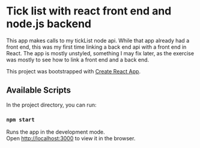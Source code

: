 <h1>Tick list with react front end and node.js backend</h1>
<p>This app makes calls to my tickList node api. While that app already had a front end, this was my first time 
linking a back end api with a front end in React.  The app is mostly unstyled, something I may fix later, as the exercise was mostly to see how to link a front end and a back end. </p>



This project was bootstrapped with [Create React App](https://github.com/facebook/create-react-app).

## Available Scripts

In the project directory, you can run:

### `npm start`

Runs the app in the development mode.<br />
Open [http://localhost:3000](http://localhost:3000) to view it in the browser.


